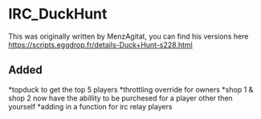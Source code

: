 # IRC_DuckHunt


This was originally written by MenzAgitat, you can find his versions here https://scripts.eggdrop.fr/details-Duck+Hunt-s228.html

Added
-----

*topduck to get the top 5 players
*throttling override for owners
*shop 1 & shop 2 now have the abillity to be purchesed for a player other then yourself
*adding in a function for irc relay players 
